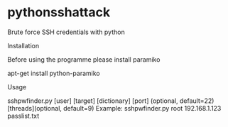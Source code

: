 # pythonsshattack
Brute force SSH credentials with python

Installation

Before using the programme please install paramiko

apt-get install python-paramiko


Usage

sshpwfinder.py [user] [target] [dictionary] [port] (optional, default=22) [threads](optional, default=9) Example: sshpwfinder.py root 192.168.1.123 passlist.txt
